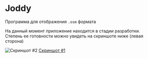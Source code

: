 # Joddy
Программа для отображения `.osm` формата

На данный момент приложение находится в стадии разработки. Степень ее готовности можно увидеть на скриншоте ниже (левая сторона)

![Скриншот #2](https://i.imgur.com/m8GHWk3.png)
[Скриншот #1](https://i.imgur.com/UNqMjcY.png?1)